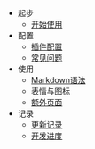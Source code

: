 * 起步
    * [开始使用](/start.md)
* 配置
    * [插件配置](/plugins.md)
    * [常见问题](/Q&A.md)
* 使用
    * [Markdown语法](/markdown.md)
    * [表情与图标](/icon.md)
    * [额外页面](/page.md)
* 记录
    * [更新记录](/logs.md)
    * [开发进度](/progress.md)
